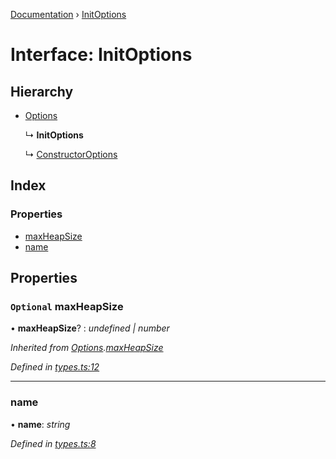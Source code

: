 [Documentation](../README.md) › [InitOptions](initoptions.md)

# Interface: InitOptions

## Hierarchy

* [Options](options.md)

  ↳ **InitOptions**

  ↳ [ConstructorOptions](constructoroptions.md)

## Index

### Properties

* [maxHeapSize](initoptions.md#optional-maxheapsize)
* [name](initoptions.md#name)

## Properties

### `Optional` maxHeapSize

• **maxHeapSize**? : *undefined | number*

*Inherited from [Options](options.md).[maxHeapSize](options.md#optional-maxheapsize)*

*Defined in [types.ts:12](https://github.com/badbatch/cachemap/blob/f68b2bf/packages/indexed-db/src/types.ts#L12)*

___

###  name

• **name**: *string*

*Defined in [types.ts:8](https://github.com/badbatch/cachemap/blob/f68b2bf/packages/indexed-db/src/types.ts#L8)*
